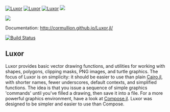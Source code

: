 <a id='Luxor-1'></a>

[![Luxor](http://pkg.julialang.org/badges/Luxor_0.4.svg)](http://pkg.julialang.org/?pkg=Luxor&ver=0.4)
[![Luxor](http://pkg.julialang.org/badges/Luxor_0.5.svg)](http://pkg.julialang.org/?pkg=Luxor&ver=0.5)
[![Luxor](http://pkg.julialang.org/badges/Luxor_0.6.svg)](http://pkg.julialang.org/?pkg=Luxor&ver=0.6)
[![][codecov-img]][codecov-url]

<!-- ![](docs/figures/luxor-big-logo.png) -->

![](docs/figures/snow30.gif)

Documentation: http://cormullion.github.io/Luxor.jl/

[![Build Status](https://travis-ci.org/cormullion/Luxor.jl.svg?branch=master)](https://travis-ci.org/cormullion/Luxor.jl)

## Luxor

Luxor provides basic vector drawing functions, and utilities for working with shapes, polygons, clipping masks, PNG images, and turtle graphics. The focus of Luxor is on simplicity: it should be easier to use than plain  [Cairo.jl](https://github.com/JuliaLang/Cairo.jl), with shorter names, fewer underscores, default contexts, and simplified functions. The idea is that you issue a sequence of simple graphics 'commands' until you've filled a drawing, then save it into a file. For a more powerful graphics environment, have a look at [Compose.jl](https://github.com/dcjones/Compose.jl). Luxor was designed to be simpler and easier to use than Compose.

[codecov-img]: https://codecov.io/gh/cormullion/Luxor.jl/branch/master/graph/badge.svg
[codecov-url]: https://codecov.io/gh/cormullion/Luxor.jl
